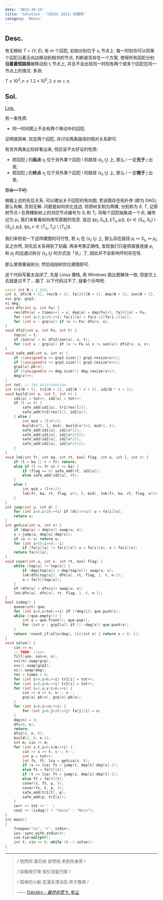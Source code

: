 ```yaml
---
date: '2023-10-14'
title: 'Solution -「JOISC 2022」刑務所'
category: 'Notes'
---
```


## Desc.

有无根树 $T = (V, E)$, 有 $m$ 个囚犯, 初始分别位于 $s_i$ 节点上. 每一时刻你可以将某个囚犯沿着无向边移动到相邻的节点, 判断是否存在一个方案, 使得所有囚犯分别**沿着最短路径**被移动到 $t_i$ 节点上, 并且不会出现同一时刻有两个或多个囚犯在同一节点上的情况. 多测.

$T \leqslant 10^3, n \leqslant 1.2 \times 10^5, 2 \leqslant m < n$.

## Sol.

[Link.](https://loj.ac/p/3685)

有一条性质:

- 同一时间图上不会有两个移动中的囚犯.

证明很简单, 钦定两个囚犯, 并讨论两条路径的相对关系即可.

有另外两条比较好看出来, 但应该不太好证的性质:

- 若囚犯 $j$ 的**起点** $s_j$ 位于另外某个囚犯 $i$ 的路径 $(s_j, t_j)$ 上, 那么 $i$ 一定**先于** $j$ 出发;
- 若囚犯 $j$ 的**终点** $s_j$ 位于另外某个囚犯 $i$ 的路径 $(s_j, t_j)$ 上, 那么 $i$ 一定**晚于** $j$ 出发;

~~意会一下吧.~~

根据上述的先后关系, 可以建出关于囚犯的有向图, 若该图存在拓扑序 (即为 DAG), 那么有解, 否则无解. 问题是如何优化连边. 将原树复制为两棵, 分别称为 $S$, $T$, 记原树节点 $i$ 在两棵新树上的对应节点编号为 $S_i$ 和 $T_i$. 将每个囚犯抽象成一个点, 编号记为 $p_i$, 我们来看看如何改写原题的信息. 连边 $\lang p_i, S_{s_i}\rang, \lang T_{t_i}, p_i \rang$, $\lang v \in (S_{s_i}, S_{t_i}) \setminus \{S_{s_i}\}, p_i \rang$, $\lang p_i, v \in (T_{s_i}, T_{t_i}) \setminus \{T_{t_i}\}\rang$.

我们来检验一下这样建图的可行性, 若 $s_i$ 在 $(s_j, t_j)$ 上, 那么存在路径 $p_i \rightarrowtail S_{s_i} \rightarrowtail p_j$, 反之亦然, 则先后关系得到了刻画. 再来考察正确性, 发现我们只是把直接连接 $p_i$ 和 $p_j$ 的边通过拆分 $(s_j, t_j)$ 的方式加「长」了, 因此并不会影响环的存在性.

那么使用重链剖分, 然后线段树优化建图即可.

这个代码写着太自闭了, 先是 Linux 爆栈, 用 Windows 跑比题解快一倍, 但是交上去就是过不了... 服了. 以下代码过不了, 就看个乐呵吧.

```cpp
const int N = 1.2e5;
int n, dfn[N + 5], rev[N + 5], fa[20][N + 5], dep[N + 5], son[N + 5], top[N + 5], times;
vvi grp, grp2;
vi deg;
void dfs(int u, int Fu) {
    rev[dfn[u] = times++] = u, dep[u] = dep[Fu]+1, fa[0][u] = Fu;
    for (int i=1;i<20;++i) fa[i][u] = fa[i-1][fa[i-1][u]];
    for (int v : grp[u]) if (v != Fu) dfs(v, u);
}
void dfs2(int u, int Fu, int t) {
    top[u] = t;
    if (son[u] < n) dfs2(son[u], u, t);
    for (int v : grp[u]) if (v != Fu && v != son[u]) dfs2(v, u, v);
}
void safe_add(int u, int v) {
    if ((unsigned)u >= grp2.size()) grp2.resize(u+1);
    if ((unsigned)v >= grp2.size()) grp2.resize(v+1);
    grp2[u].pb(v);
    if ((unsigned)v >= deg.size()) deg.resize(v+1);
    deg[v]++;
}
int tot; // Ids distribution.
int tr1[N + 5], tr2[N + 5], id1[N * 4 + 5], id2[N * 4 + 5];
void build(int u, int l, int r) {
    id1[u] = tot++, id2[u] = tot++;
    if (l == r) {
        safe_add(id1[u], tr1[rev[l]]);
        safe_add(tr2[rev[l]], id2[u]);
    } else {
        int mid = (l+r)/2;
        build(u*2, l, mid); build(u*2+1, mid+1, r);
        safe_add(id1[u], id1[u*2]);
        safe_add(id1[u], id1[u*2+1]);
        safe_add(id2[u], id2[u*2]);
        safe_add(id2[u], id2[u*2+1]);
    }
}
void lnk(int fr, int ba, int rt, bool flag, int u, int l, int r) {
    if (l > ba || r < fr) return;
    else if (l >= fr && r <= ba) {
        if (flag == 0) safe_add(rt, id1[u]);
        else safe_add(id2[u], rt);
    }
    else {
        int mid = (l+r)/2;
        lnk(fr, ba, rt, flag, u*2, l, mid), lnk(fr, ba, rt, flag, u*2+1, mid+1, r);
    }
}
int jump(int u, int d) {
    for (int i=0;i<20;++i) if (d&(1<<i)) u = fa[i][u];
    return u;
}
int getLca(int u, int v) {
    if (dep[u] < dep[v]) swap(u, v);
    u = jump(u, dep[u]-dep[v]);
    if (u == v) return u;
    for (int i=19;i>=0;--i)
        if (fa[i][u] != fa[i][v]) u = fa[i][u], v = fa[i][v];
    return fa[0][u];
}
void cover(int u, int v, int rt, bool flag) {
    while (top[u] != top[v]) {
        if (dep[top[u]] < dep[top[v]]) swap(u, v);
        lnk(dfn[top[u]], dfn[u], rt, flag, 1, 0, n-1);
        u = fa[0][top[u]];
    }
    if (dfn[u] > dfn[v]) swap(u, v);
    lnk(dfn[u], dfn[v], rt, flag, 1, 0, n-1);
}
bool isdag() {
    queue<int> que;
    for (int i=0;i<tot;++i) if (!deg[i]) que.push(i);
    while (!que.empty()) {
        int u = que.front(); que.pop();
        for (int v : grp2[u]) if (!--deg[v]) que.push(v);
    }
    return !count_if(allu(deg), [&](int x) { return x > 0; });
}
void solve() {
    cin >> n;
    // TODO: clear.
    fill(son, son+n, n);
    vvi(n).swap(grp);
    vvi().swap(grp2);
    vi().swap(deg);
    tot = times = 0;
    for (int i=0;i<n;++i) tr1[i] = tot++;
    for (int i=0;i<n;++i) tr2[i] = tot++;
    for (int i=1,u,v;i<n;++i) {
        cin >> u >> v; u--; v--;
        grp[u].pb(v), grp[v].pb(u);
    }
    for (int i=0;i<=n;++i) {
        for (int j=0;j<20;++j) fa[j][i] = n;
    }
    dep[n] = 0;
    dfs(0, n);
    return;
    dfs2(0, n, 0);
    build(1, 0, n-1);
    int m; cin >> m;
    for (int s,t,i=0;i<m;++i) {
        cin >> s >> t; s--; t--;
        int p = tot++;
        int fs, ft, lca = getLca(s, t);
        if (s == lca) fs = jump(t, dep[t]-dep[s]-1);
        else fs = fa[0][s];
        if (t == lca) ft = jump(s, dep[s]-dep[t]-1);
        else ft = fa[0][t];
        cover(s, ft, p, 0);
        cover(fs, t, p, 1);
        safe_add(tr1[t], p);
        safe_add(p, tr2[s]);
    }
    cerr << tot << ' ';
    cout << (isdag() ? "Yes\n" : "No\n");
}
int main()
{
    freopen("in", "r", stdin);
    ios::sync_with_stdio(0);
    cin.tie(nullptr);
    int t; cin >> t; while (t--) solve();
}
```

---

>/ 恍然间 我已经 安然地 来到你身旁 /
>
>/ 如暗夜灯塔 指引流星归家 /
>
>/ 孤单的小船 在漫长漂泊后 终于靠岸 /
>
>—— [Ddickky - *最终祈愿* ft. 星尘](https://vocadb.net/S/389429)